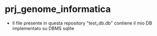# prj_genome_informatica
- Il file presente in questa repository "test_db.db" contiene il mio DB implementato su DBMS sqlite
